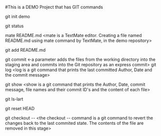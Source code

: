 #This is a DEMO Project that has GIT commands

git init demo
<Creates a repoistory named demo>

git status
<Checks the status of the repository we created>
	
mate README.md
<mate is a TextMate editor. Creating a file named README.md using mate command by TextMate, in the demo repository>

git add README.md
<add is a git command to add the file README.md into the staging area of the git repository>
	
git commit
<commit is a git command to commit the files in the staging area into the repository. It also creates a commit ID for every commit>
<-a parameter adds the files from the working directory into the staging area and commits into the Git repository as an express commit>
git log
<log is a git command that prints the last committed Author, Date and the commit message>
	
git show
<show is a git command that prints the Author, Date, commit message, file names and their commit ID's and the content of each file>
	
git ls-lart
<ls-lart is a git command to list all files that git keeps a track>

git reset HEAD <filename>
<the reset HEAD command is a git command used to remove the file from the staging area. Contents of the file will still be present in this file.>
	
git checkout -- <filename>
<the checkout -- command is a git command to revert the changes back to the last commited state. The contents of the file are removed in this stage>